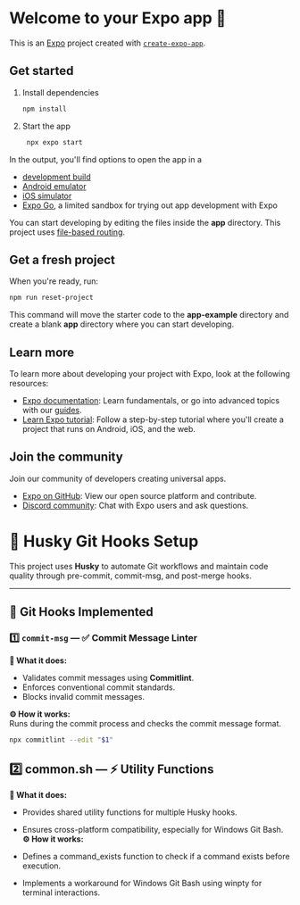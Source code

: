 # Welcome to your Expo app 👋

This is an [Expo](https://expo.dev) project created with [`create-expo-app`](https://www.npmjs.com/package/create-expo-app).

## Get started

1. Install dependencies

   ```bash
   npm install
   ```

2. Start the app

   ```bash
    npx expo start
   ```

In the output, you'll find options to open the app in a

- [development build](https://docs.expo.dev/develop/development-builds/introduction/)
- [Android emulator](https://docs.expo.dev/workflow/android-studio-emulator/)
- [iOS simulator](https://docs.expo.dev/workflow/ios-simulator/)
- [Expo Go](https://expo.dev/go), a limited sandbox for trying out app development with Expo

You can start developing by editing the files inside the **app** directory. This project uses [file-based routing](https://docs.expo.dev/router/introduction).

## Get a fresh project

When you're ready, run:

```bash
npm run reset-project
```

This command will move the starter code to the **app-example** directory and create a blank **app** directory where you can start developing.

## Learn more

To learn more about developing your project with Expo, look at the following resources:

- [Expo documentation](https://docs.expo.dev/): Learn fundamentals, or go into advanced topics with our [guides](https://docs.expo.dev/guides).
- [Learn Expo tutorial](https://docs.expo.dev/tutorial/introduction/): Follow a step-by-step tutorial where you'll create a project that runs on Android, iOS, and the web.

## Join the community

Join our community of developers creating universal apps.

- [Expo on GitHub](https://github.com/expo/expo): View our open source platform and contribute.
- [Discord community](https://chat.expo.dev): Chat with Expo users and ask questions.

# 🐶 Husky Git Hooks Setup

This project uses **Husky** to automate Git workflows and maintain code quality through pre-commit, commit-msg, and post-merge hooks.

---

## 📁 Git Hooks Implemented

### 1️⃣ `commit-msg` — ✅ Commit Message Linter

**📝 What it does:**

- Validates commit messages using **Commitlint**.
- Enforces conventional commit standards.
- Blocks invalid commit messages.

**⚙️ How it works:**  
Runs during the commit process and checks the commit message format.

```bash
npx commitlint --edit "$1"

```

## 2️⃣ common.sh — ⚡ Utility Functions

**📝 What it does:**

- Provides shared utility functions for multiple Husky hooks.
- Ensures cross-platform compatibility, especially for Windows Git Bash.
  **⚙️ How it works:**

- Defines a command_exists function to check if a command exists before execution.
- Implements a workaround for Windows Git Bash using winpty for terminal interactions.
